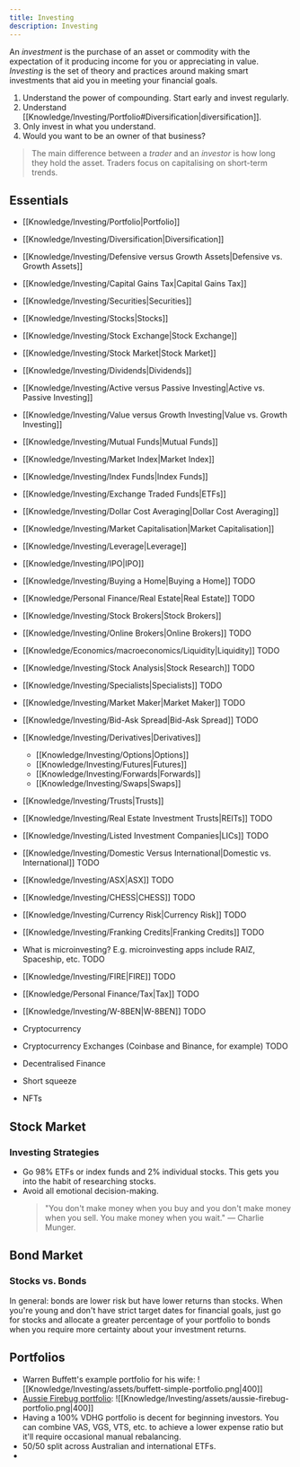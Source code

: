 ```yaml
---
title: Investing
description: Investing
---
```


An *investment* is the purchase of an asset or commodity with the expectation of it producing income for you or appreciating in value. *Investing* is the set of theory and practices around making smart investments that aid you in meeting your financial goals.

1. Understand the power of compounding. Start early and invest regularly.
2. Understand [[Knowledge/Investing/Portfolio#Diversification|diversification]].
3. Only invest in what you understand. 
4. Would you want to be an owner of that business? 

> The main difference between a *trader* and an *investor* is how long they hold the asset. Traders focus on capitalising on short-term trends.

## Essentials
- [[Knowledge/Investing/Portfolio|Portfolio]]
- [[Knowledge/Investing/Diversification|Diversification]]
- [[Knowledge/Investing/Defensive versus Growth Assets|Defensive vs. Growth Assets]]
- [[Knowledge/Investing/Capital Gains Tax|Capital Gains Tax]]
- [[Knowledge/Investing/Securities|Securities]]
- [[Knowledge/Investing/Stocks|Stocks]]
- [[Knowledge/Investing/Stock Exchange|Stock Exchange]]
- [[Knowledge/Investing/Stock Market|Stock Market]]
- [[Knowledge/Investing/Dividends|Dividends]]
- [[Knowledge/Investing/Active versus Passive Investing|Active vs. Passive Investing]]
- [[Knowledge/Investing/Value versus Growth Investing|Value vs. Growth Investing]]
- [[Knowledge/Investing/Mutual Funds|Mutual Funds]]
- [[Knowledge/Investing/Market Index|Market Index]]
- [[Knowledge/Investing/Index Funds|Index Funds]]
- [[Knowledge/Investing/Exchange Traded Funds|ETFs]]
- [[Knowledge/Investing/Dollar Cost Averaging|Dollar Cost Averaging]]
- [[Knowledge/Investing/Market Capitalisation|Market Capitalisation]]
- [[Knowledge/Investing/Leverage|Leverage]]
- [[Knowledge/Investing/IPO|IPO]]
- [[Knowledge/Investing/Buying a Home|Buying a Home]] TODO
- [[Knowledge/Personal Finance/Real Estate|Real Estate]] TODO
- [[Knowledge/Investing/Stock Brokers|Stock Brokers]]
- [[Knowledge/Investing/Online Brokers|Online Brokers]] TODO
- [[Knowledge/Economics/macroeconomics/Liquidity|Liquidity]] TODO
- [[Knowledge/Investing/Stock Analysis|Stock Research]] TODO
- [[Knowledge/Investing/Specialists|Specialists]] TODO
- [[Knowledge/Investing/Market Maker|Market Maker]] TODO
- [[Knowledge/Investing/Bid-Ask Spread|Bid-Ask Spread]] TODO
- [[Knowledge/Investing/Derivatives|Derivatives]]
    - [[Knowledge/Investing/Options|Options]]
    - [[Knowledge/Investing/Futures|Futures]]
    - [[Knowledge/Investing/Forwards|Forwards]]
    - [[Knowledge/Investing/Swaps|Swaps]]
- [[Knowledge/Investing/Trusts|Trusts]]
- [[Knowledge/Investing/Real Estate Investment Trusts|REITs]] TODO
- [[Knowledge/Investing/Listed Investment Companies|LICs]] TODO
- [[Knowledge/Investing/Domestic Versus International|Domestic vs. International]] TODO
- [[Knowledge/Investing/ASX|ASX]] TODO
- [[Knowledge/Investing/CHESS|CHESS]] TODO
- [[Knowledge/Investing/Currency Risk|Currency Risk]] TODO
- [[Knowledge/Investing/Franking Credits|Franking Credits]] TODO
- What is microinvesting? E.g. microinvesting apps include RAIZ, Spaceship, etc. TODO
- [[Knowledge/Investing/FIRE|FIRE]] TODO
- [[Knowledge/Personal Finance/Tax|Tax]] TODO
- [[Knowledge/Investing/W-8BEN|W-8BEN]] TODO

- Cryptocurrency
- Cryptocurrency Exchanges (Coinbase and Binance, for example) TODO
- Decentralised Finance

- Short squeeze
- NFTs


## Stock Market
### Investing Strategies
- Go 98% ETFs or index funds and 2% individual stocks. This gets you into the habit of researching stocks.
- Avoid all emotional decision-making.
    > "You don't make money when you buy and you don't make money when you sell. You make money when you wait." — Charlie Munger.

## Bond Market
### Stocks vs. Bonds
In general: bonds are lower risk but have lower returns than stocks. When you're young and don't have strict target dates for financial goals, just go for stocks and allocate a greater percentage of your portfolio to bonds when you require more certainty about your investment returns.

## Portfolios
- Warren Buffett's example portfolio for his wife:
    ![[Knowledge/Investing/assets/buffett-simple-portfolio.png|400]]
- [Aussie Firebug portfolio](https://www.aussiefirebug.com/our-investing-strategy-explained/):
    ![[Knowledge/Investing/assets/aussie-firebug-portfolio.png|400]]
- Having a 100% VDHG portfolio is decent for beginning investors. You can combine VAS, VGS, VTS, etc. to achieve a lower expense ratio but it'll require occasional manual rebalancing.
- 50/50 split across Australian and international ETFs.
- 



    